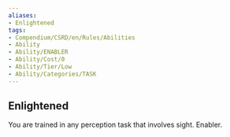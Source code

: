 ```yaml
---
aliases:
- Enlightened
tags:
- Compendium/CSRD/en/Rules/Abilities
- Ability
- Ability/ENABLER
- Ability/Cost/0
- Ability/Tier/Low
- Ability/Categories/TASK
---
```


  
## Enlightened  
You are trained in any perception task that involves sight. Enabler. 